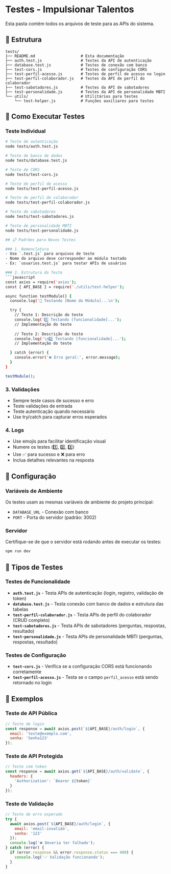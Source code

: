 # Testes - Impulsionar Talentos

Esta pasta contém todos os arquivos de teste para as APIs do sistema.

## 📁 Estrutura

```
tests/
├── README.md                    # Esta documentação
├── auth.test.js                 # Testes da API de autenticação
├── database.test.js             # Testes de conexão com banco
├── test-cors.js                 # Testes de configuração CORS
├── test-perfil-acesso.js        # Testes de perfil de acesso no login
├── test-perfil-colaborador.js   # Testes da API de perfil do colaborador
├── test-sabotadores.js          # Testes da API de sabotadores
├── test-personalidade.js        # Testes da API de personalidade MBTI
└── utils/                       # Utilitários para testes
    └── test-helper.js           # Funções auxiliares para testes
```

## 🧪 Como Executar Testes

### Teste Individual
```bash
# Teste de autenticação
node tests/auth.test.js

# Teste de banco de dados
node tests/database.test.js

# Teste de CORS
node tests/test-cors.js

# Teste de perfil de acesso
node tests/test-perfil-acesso.js

# Teste de perfil do colaborador
node tests/test-perfil-colaborador.js

# Teste de sabotadores
node tests/test-sabotadores.js

# Teste de personalidade MBTI
node tests/test-personalidade.js

## 📋 Padrões para Novos Testes

### 1. Nomenclatura
- Use `.test.js` para arquivos de teste
- Nome do arquivo deve corresponder ao módulo testado
- Ex: `usuarios.test.js` para testar APIs de usuários

### 2. Estrutura do Teste
```javascript
const axios = require('axios');
const { API_BASE } = require('./utils/test-helper');

async function testModule() {
  console.log('🧪 Testando [Nome do Módulo]...\n');

  try {
    // Teste 1: Descrição do teste
    console.log('1️⃣ Testando [funcionalidade]...');
    // Implementação do teste
    
    // Teste 2: Descrição do teste
    console.log('\n2️⃣ Testando [funcionalidade]...');
    // Implementação do teste

  } catch (error) {
    console.error('❌ Erro geral:', error.message);
  }
}

testModule();
```

### 3. Validações
- Sempre teste casos de sucesso e erro
- Teste validações de entrada
- Teste autenticação quando necessário
- Use try/catch para capturar erros esperados

### 4. Logs
- Use emojis para facilitar identificação visual
- Numere os testes (1️⃣, 2️⃣, 3️⃣)
- Use ✅ para sucesso e ❌ para erro
- Inclua detalhes relevantes na resposta

## 🔧 Configuração

### Variáveis de Ambiente
Os testes usam as mesmas variáveis de ambiente do projeto principal:
- `DATABASE_URL` - Conexão com banco
- `PORT` - Porta do servidor (padrão: 3002)

### Servidor
Certifique-se de que o servidor está rodando antes de executar os testes:
```bash
npm run dev
```

## 📝 Tipos de Testes

### Testes de Funcionalidade
- **`auth.test.js`** - Testa APIs de autenticação (login, registro, validação de token)
- **`database.test.js`** - Testa conexão com banco de dados e estrutura das tabelas
- **`test-perfil-colaborador.js`** - Testa APIs de perfil do colaborador (CRUD completo)
- **`test-sabotadores.js`** - Testa APIs de sabotadores (perguntas, respostas, resultado)
- **`test-personalidade.js`** - Testa APIs de personalidade MBTI (perguntas, respostas, resultado)

### Testes de Configuração
- **`test-cors.js`** - Verifica se a configuração CORS está funcionando corretamente
- **`test-perfil-acesso.js`** - Testa se o campo `perfil_acesso` está sendo retornado no login

## 📝 Exemplos

### Teste de API Pública
```javascript
// Teste de login
const response = await axios.post(`${API_BASE}/auth/login`, {
  email: 'teste@exemplo.com',
  senha: 'Senha123'
});
```

### Teste de API Protegida
```javascript
// Teste com token
const response = await axios.get(`${API_BASE}/auth/validate`, {
  headers: {
    'Authorization': `Bearer ${token}`
  }
});
```

### Teste de Validação
```javascript
// Teste de erro esperado
try {
  await axios.post(`${API_BASE}/auth/login`, {
    email: 'email-invalido',
    senha: '123'
  });
  console.log('❌ Deveria ter falhado');
} catch (error) {
  if (error.response && error.response.status === 400) {
    console.log('✅ Validação funcionando');
  }
}
``` 